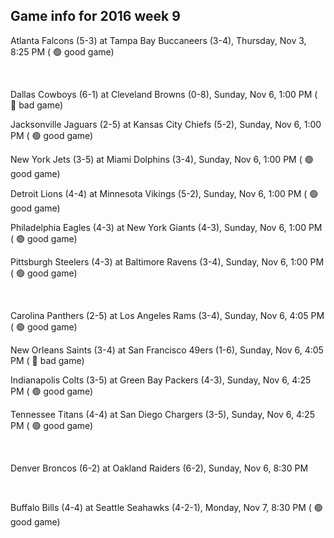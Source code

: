 ## Game info for 2016 week 9
Atlanta Falcons (5-3) at Tampa Bay Buccaneers (3-4), Thursday, Nov 3, 8:25 PM (	:green_circle: good game)


<br/>

Dallas Cowboys (6-1) at Cleveland Browns (0-8), Sunday, Nov 6, 1:00 PM (	:red_circle: bad game)

Jacksonville Jaguars (2-5) at Kansas City Chiefs (5-2), Sunday, Nov 6, 1:00 PM (	:green_circle: good game)

New York Jets (3-5) at Miami Dolphins (3-4), Sunday, Nov 6, 1:00 PM (	:green_circle: good game)

Detroit Lions (4-4) at Minnesota Vikings (5-2), Sunday, Nov 6, 1:00 PM (	:green_circle: good game)

Philadelphia Eagles (4-3) at New York Giants (4-3), Sunday, Nov 6, 1:00 PM (	:green_circle: good game)

Pittsburgh Steelers (4-3) at Baltimore Ravens (3-4), Sunday, Nov 6, 1:00 PM (	:green_circle: good game)


<br/>

Carolina Panthers (2-5) at Los Angeles Rams (3-4), Sunday, Nov 6, 4:05 PM (	:green_circle: good game)

New Orleans Saints (3-4) at San Francisco 49ers (1-6), Sunday, Nov 6, 4:05 PM (	:red_circle: bad game)

Indianapolis Colts (3-5) at Green Bay Packers (4-3), Sunday, Nov 6, 4:25 PM (	:green_circle: good game)

Tennessee Titans (4-4) at San Diego Chargers (3-5), Sunday, Nov 6, 4:25 PM (	:green_circle: good game)


<br/>

Denver Broncos (6-2) at Oakland Raiders (6-2), Sunday, Nov 6, 8:30 PM


<br/>

Buffalo Bills (4-4) at Seattle Seahawks (4-2-1), Monday, Nov 7, 8:30 PM (	:green_circle: good game)

